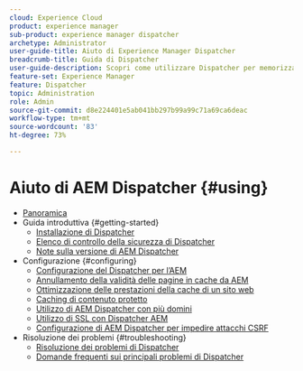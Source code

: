 ```yaml
---
cloud: Experience Cloud
product: experience manager
sub-product: experience manager dispatcher
archetype: Administrator
user-guide-title: Aiuto di Experience Manager Dispatcher
breadcrumb-title: Guida di Dispatcher
user-guide-description: Scopri come utilizzare Dispatcher per memorizzare in cache, bilanciare il carico e migliorare la sicurezza del server AEM.
feature-set: Experience Manager
feature: Dispatcher
topic: Administration
role: Admin
source-git-commit: d8e224401e5ab041bb297b99a99c71a69ca6deac
workflow-type: tm+mt
source-wordcount: '83'
ht-degree: 73%

---
```



# Aiuto di AEM Dispatcher {#using}

+ [Panoramica](dispatcher.md)
+ Guida introduttiva {#getting-started}
   + [Installazione di Dispatcher](dispatcher-install.md)
   + [Elenco di controllo della sicurezza di Dispatcher](security-checklist.md)
   + [Note sulla versione di AEM Dispatcher](release-notes.md)
+ Configurazione {#configuring}
   + [Configurazione del Dispatcher per l’AEM](dispatcher-configuration.md)
   + [Annullamento della validità delle pagine in cache da AEM](page-invalidate.md)
   + [Ottimizzazione delle prestazioni della cache di un sito web](https://experienceleague.adobe.com/it/docs/experience-manager-65/content/implementing/deploying/configuring/configuring-performance)
   + [Caching di contenuto protetto](permissions-cache.md)
   + [Utilizzo di AEM Dispatcher con più domini](dispatcher-domains.md)
   + [Utilizzo di SSL con Dispatcher AEM](dispatcher-ssl.md)
   + [Configurazione di AEM Dispatcher per impedire attacchi CSRF](configuring-dispatcher-to-prevent-csrf.md)
+ Risoluzione dei problemi {#troubleshooting}
   + [Risoluzione dei problemi di Dispatcher](dispatcher-troubleshooting.md)
   + [Domande frequenti sui principali problemi di Dispatcher](dispatcher-faq.md)
